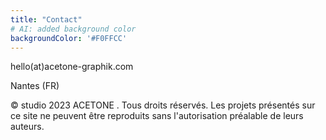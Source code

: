 ```yaml
---
title: "Contact"
# AI: added background color
backgroundColor: '#F0FFCC'
---
```


hello(at)acetone-graphik.com

Nantes (FR)


© studio 2023 ACETONE . Tous droits réservés.
Les projets présentés sur ce site ne peuvent être reproduits sans l'autorisation préalable de leurs auteurs.
